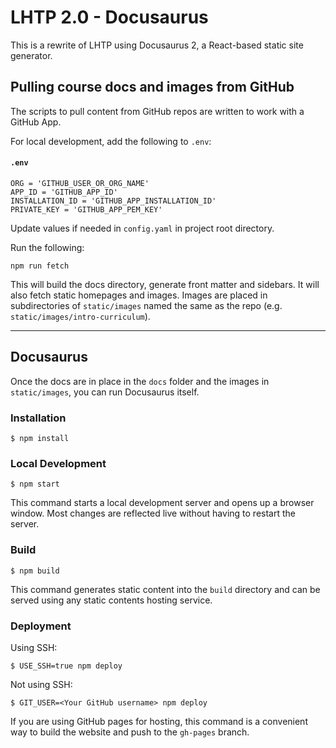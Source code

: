 # LHTP 2.0 - Docusaurus

This is a rewrite of LHTP using Docusaurus 2, a React-based static site generator.

## Pulling course docs and images from GitHub

The scripts to pull content from GitHub repos are written to work with a GitHub App.

For local development, add the following to `.env`:

#### **`.env`**
```
ORG = 'GITHUB_USER_OR_ORG_NAME'
APP_ID = 'GITHUB_APP_ID'
INSTALLATION_ID = 'GITHUB_APP_INSTALLATION_ID'
PRIVATE_KEY = 'GITHUB_APP_PEM_KEY'
```

Update values if needed in `config.yaml` in project root directory.

Run the following:

```
npm run fetch
```

This will build the docs directory, generate front matter and sidebars. It will also fetch static homepages and images. 
Images are placed in subdirectories of `static/images` named the same as the repo (e.g. `static/images/intro-curriculum`).

---

## Docusaurus

Once the docs are in place in the `docs` folder and the images in `static/images`, you can run Docusaurus itself.

### Installation

```
$ npm install
```

### Local Development

```
$ npm start
```

This command starts a local development server and opens up a browser window. Most changes are reflected live without having to restart the server.

### Build

```
$ npm build
```

This command generates static content into the `build` directory and can be served using any static contents hosting service.

### Deployment

Using SSH:

```
$ USE_SSH=true npm deploy
```

Not using SSH:

```
$ GIT_USER=<Your GitHub username> npm deploy
```

If you are using GitHub pages for hosting, this command is a convenient way to build the website and push to the `gh-pages` branch.
